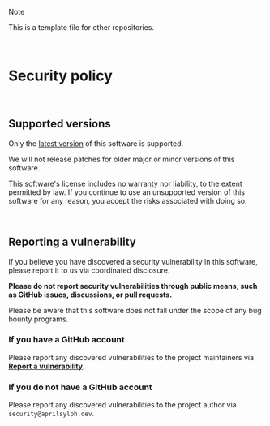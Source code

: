 > [!NOTE]
> This is a template file for other repositories.

<br/>

# Security policy

<br/>

## Supported versions

Only the <ins>latest version</ins> of this software is supported.

We will not release patches for older major or minor versions of this software.

This software's license includes no warranty nor liability, to the extent permitted by law. If you continue to use an unsupported version of this software for any reason, you accept the risks associated with doing so.

<br/>

## Reporting a vulnerability

If you believe you have discovered a security vulnerability in this software, please report it to us via coordinated disclosure.

**Please do not report security vulnerabilities through public means, such as GitHub issues, discussions, or pull requests.**

Please be aware that this software does not fall under the scope of any bug bounty programs.

### If you have a GitHub account

Please report any discovered vulnerabilities to the project maintainers via <ins>**Report a vulnerability**</ins>.

### If you do not have a GitHub account

Please report any discovered vulnerabilities to the project author via `security@aprilsylph.dev`.
